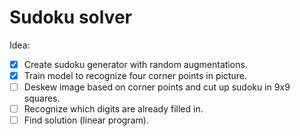 # Sudoku solver

Idea:
- [x] Create sudoku generator with random augmentations.
- [x] Train model to recognize four corner points in picture.
- [ ] Deskew image based on corner points and cut up sudoku in 9x9 squares.
- [ ] Recognize which digits are already filled in.
- [ ] Find solution (linear program).

